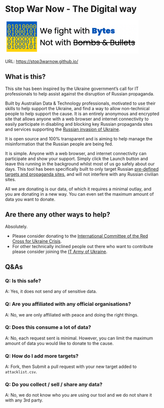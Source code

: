 # Stop War Now - The Digital way

<a href="https://stop3warnow.github.io/">
<img src="doc/banner.png" width="435">
</a>

URL: https://stop3warnow.github.io/

## What is this?

This site has been inspired by the Ukraine government’s call for IT professionals to help assist against the disruption of Russian propaganda.

Built by Australian Data & Technology professionals, motivated to use their skills to help support the Ukraine, and find a way to allow non-technical people to help support the cause. It is an entirely anonymous and encrypted site that allows anyone with a web browser and internet connectivity to easily participate in disabling and blocking key Russian propaganda sites and services supporting the [Russian invasion of Ukraine](https://en.wikipedia.org/wiki/Russo-Ukrainian_War).

It is open source and 100% transparent and is aiming to help manage the misinformation that the Russian people are being fed.

It is simple. Anyone with a web browser, and internet connectivity can participate and show your support. Simply click the Launch button and leave this running in the background whilst most of us go safely about our days. This tool has been specifically built to only target Russian [pre-defined targets and propaganda sites](./attacklist.csv), and will not interfere with any Russian civilian sites.

All we are donating is our data, of which it requires a minimal outlay, and you are donating in a new way. You can even set the maximum amount of data you want to donate.

## Are there any other ways to help?

Absolutely.
- Please consider donating to the [International Committee of the Red Cross for Ukraine Crisis](https://www.icrc.org/en/donate/ukraine). 
- For other technically inclined people out there who want to contribute please consider joining the [IT Army of Ukraine](https://t.me/itarmyofukraine2022).

## Q&As

### Q: Is this safe?
A: Yes, it does not send any of sensitive data.

### Q: Are you affiliated with any official organisations?
A: No, we are only affiliated with peace and doing the right things.

### Q: Does this consume a lot of data?
A: No, each request sent is minimal. However, you can limit the maximum amount of data you would like to donate to the cause.

### Q: How do I add more targets?
A: Fork, then Submit a pull request with your new target added to `attacklist.csv`.

### Q: Do you collect / sell / share any data?
A: No, we do not know who you are using our tool and we do not share it with any 3rd party.
